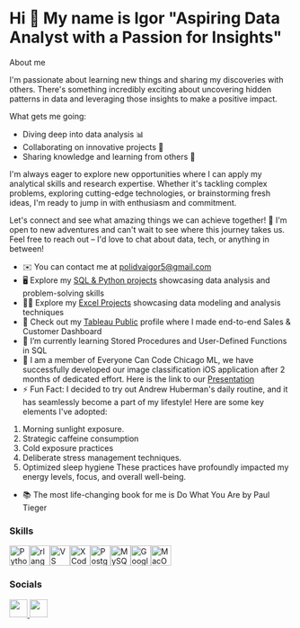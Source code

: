Hi 👋 My name is Igor "Aspiring Data Analyst with a Passion for Insights"
=====================
About me

I'm passionate about learning new things and sharing my discoveries with others. There's something incredibly exciting about uncovering hidden patterns in data and leveraging those insights to make a positive impact. 

What gets me going:
* Diving deep into data analysis 📊
* Collaborating on innovative projects 🤝
* Sharing knowledge and learning from others 🧠

I'm always eager to explore new opportunities where I can apply my analytical skills and research expertise. Whether it's tackling complex problems, exploring cutting-edge technologies, or brainstorming fresh ideas, I'm ready to jump in with enthusiasm and commitment.

Let's connect and see what amazing things we can achieve together! 🚀 I'm open to new adventures and can't wait to see where this journey takes us. Feel free to reach out – I'd love to chat about data, tech, or anything in between!


* ✉️  You can contact me at [polidvaigor5@gmail.com](mailto:polidvaigor5@gmail.com)
* 🖥️  Explore my [SQL & Python projects](http://github.com/IgorPo1?tab=repositories) showcasing data analysis and problem-solving skills
* 👨‍💻  Explore my [Excel Projects](https://github.com/IgorPo1/Projects/tree/main/MS-Excel-main) showcasing data modeling and analysis techniques
* 🚀  Check out my [Tableau Public](https://public.tableau.com/app/profile/igor.polidva/vizzes) profile where I made end-to-end Sales & Customer Dashboard 
* 🌱  I’m currently learning Stored Procedures and User-Defined Functions in SQL
* 🧠  I am a member of Everyone Can Code Chicago ML, we have successfully developed our image classification iOS application after 2 months of dedicated effort. Here is the link to our [Presentation](https://drive.google.com/file/d/1vxh9y_CeYTO7iUCHVb-k8ygdUib_CAse/view?usp=sharing)
* ⚡  Fun Fact: I decided to try out Andrew Huberman's daily routine, and it has seamlessly become a part of my lifestyle! Here are some key elements I've adopted:
1. Morning sunlight exposure.
2. Strategic caffeine consumption
3. Cold exposure practices
4. Deliberate stress management techniques.
5. Optimized sleep hygiene
These practices have profoundly impacted my energy levels, focus, and overall well-being. 
* 📚  The most life-changing book for me is Do What You Are by Paul Tieger

### Skills

<p align="left">
<a href="https://www.python.org/" target="_blank" rel="noreferrer"><img src="https://raw.githubusercontent.com/danielcranney/readme-generator/main/public/icons/skills/python-colored.svg" width="36" height="36" alt="Python" /></a><a href="https://www.r-project.org/" target="_blank" rel="noreferrer"><img src="https://raw.githubusercontent.com/danielcranney/readme-generator/main/public/icons/skills/rlang-colored.svg" width="36" height="36" alt="rlang" /></a><a href="https://code.visualstudio.com/" target="_blank" rel="noreferrer"><img src="https://raw.githubusercontent.com/danielcranney/readme-generator/main/public/icons/skills/visualstudiocode.svg" width="36" height="36" alt="VS Code" /></a><a href="https://www.xcode.com" target="_blank" rel="noreferrer"><img src="https://raw.githubusercontent.com/danielcranney/readme-generator/main/public/icons/skills/xcode.svg" width="36" height="36" alt="XCode" /></a><a href="https://www.postgresql.org/" target="_blank" rel="noreferrer"><img src="https://raw.githubusercontent.com/danielcranney/readme-generator/main/public/icons/skills/postgresql-colored.svg" width="36" height="36" alt="PostgreSQL" /></a><a href="https://www.mysql.com/" target="_blank" rel="noreferrer"><img src="https://raw.githubusercontent.com/danielcranney/readme-generator/main/public/icons/skills/mysql-colored.svg" width="36" height="36" alt="MySQL" /></a><a href="https://cloud.google.com/" target="_blank" rel="noreferrer"><img src="https://raw.githubusercontent.com/danielcranney/readme-generator/main/public/icons/skills/googlecloud-colored.svg" width="36" height="36" alt="Google Cloud" /></a><a href="https://apple.com" target="_blank" rel="noreferrer"><img src="https://raw.githubusercontent.com/danielcranney/readme-generator/main/public/icons/skills/macos-colored.svg" width="36" height="36" alt="MacOS" /></a>
</p>

### Socials

<p align="left"> <a href="https://www.github.com/IgorPo1" target="_blank" rel="noreferrer"> <picture> <source media="(prefers-color-scheme: dark)" srcset="https://raw.githubusercontent.com/danielcranney/readme-generator/main/public/icons/socials/github-dark.svg" /> <source media="(prefers-color-scheme: light)" srcset="https://raw.githubusercontent.com/danielcranney/readme-generator/main/public/icons/socials/github.svg" /> <img src="https://raw.githubusercontent.com/danielcranney/readme-generator/main/public/icons/socials/github.svg" width="32" height="32" /> </picture> </a> <a href="https://www.linkedin.com/in/igor-polidva/" target="_blank" rel="noreferrer"> <picture> <source media="(prefers-color-scheme: dark)" srcset="https://raw.githubusercontent.com/danielcranney/readme-generator/main/public/icons/socials/linkedin-dark.svg" /> <source media="(prefers-color-scheme: light)" srcset="https://raw.githubusercontent.com/danielcranney/readme-generator/main/public/icons/socials/linkedin.svg" /> <img src="https://raw.githubusercontent.com/danielcranney/readme-generator/main/public/icons/socials/linkedin.svg" width="32" height="32" /> </picture> </a></p>
